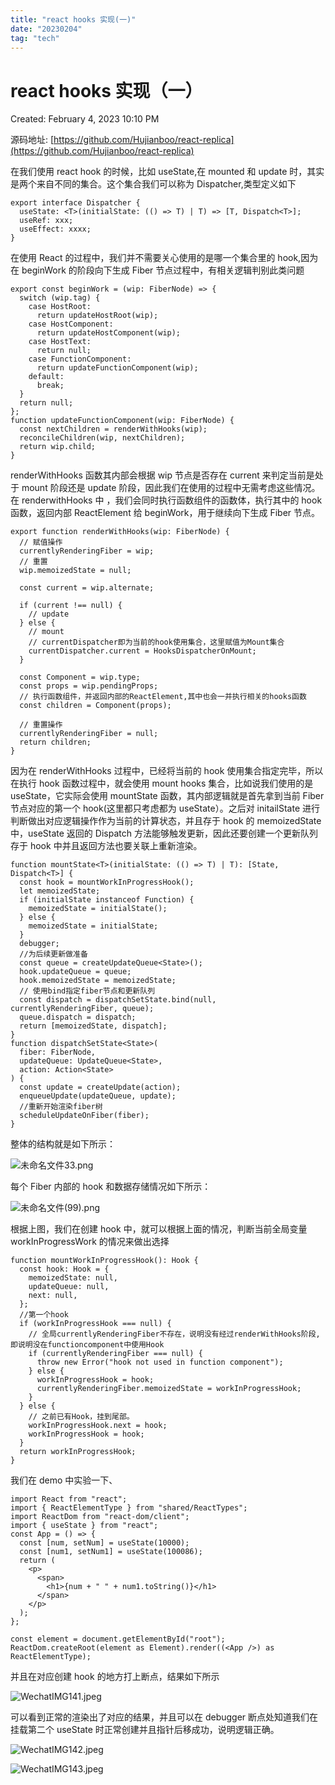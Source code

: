 ```yaml
---
title: "react hooks 实现(一)"
date: "20230204"
tag: "tech"
---
```


# react hooks 实现（一）

Created: February 4, 2023 10:10 PM

源码地址: [https://github.com/Hujianboo/react-replica](https://github.com/Hujianboo/react-replica)

在我们使用 react hook 的时候，比如 useState,在 mounted 和 update 时，其实是两个来自不同的集合。这个集合我们可以称为 Dispatcher,类型定义如下

```tsx
export interface Dispatcher {
  useState: <T>(initialState: (() => T) | T) => [T, Dispatch<T>];
  useRef: xxx;
  useEffect: xxxx;
}
```

在使用 React 的过程中，我们并不需要关心使用的是哪一个集合里的 hook,因为在 beginWork 的阶段向下生成 Fiber 节点过程中，有相关逻辑判别此类问题

```tsx
export const beginWork = (wip: FiberNode) => {
  switch (wip.tag) {
    case HostRoot:
      return updateHostRoot(wip);
    case HostComponent:
      return updateHostComponent(wip);
    case HostText:
      return null;
    case FunctionComponent:
      return updateFunctionComponent(wip);
    default:
      break;
  }
  return null;
};
function updateFunctionComponent(wip: FiberNode) {
  const nextChildren = renderWithHooks(wip);
  reconcileChildren(wip, nextChildren);
  return wip.child;
}
```

renderWithHooks 函数其内部会根据 wip 节点是否存在 current 来判定当前是处于 mount 阶段还是 update 阶段，因此我们在使用的过程中无需考虑这些情况。在 renderwithHooks 中 ，我们会同时执行函数组件的函数体，执行其中的 hook 函数，返回内部 ReactElement 给 beginWork，用于继续向下生成 Fiber 节点。

```tsx
export function renderWithHooks(wip: FiberNode) {
  // 赋值操作
  currentlyRenderingFiber = wip;
  // 重置
  wip.memoizedState = null;

  const current = wip.alternate;

  if (current !== null) {
    // update
  } else {
    // mount
    // currentDispatcher即为当前的hook使用集合，这里赋值为Mount集合
    currentDispatcher.current = HooksDispatcherOnMount;
  }

  const Component = wip.type;
  const props = wip.pendingProps;
  // 执行函数组件，并返回内部的ReactElement,其中也会一并执行相关的hooks函数
  const children = Component(props);

  // 重置操作
  currentlyRenderingFiber = null;
  return children;
}
```

因为在 renderWithHooks 过程中，已经将当前的 hook 使用集合指定完毕，所以在执行 hook 函数过程中，就会使用 mount hooks 集合，比如说我们使用的是 useState，它实际会使用 mountState 函数，其内部逻辑就是首先拿到当前 Fiber 节点对应的第一个 hook(这里都只考虑都为 useState）。之后对 initailState 进行判断做出对应逻辑操作作为当前的计算状态，并且存于 hook 的 memoizedState 中，useState 返回的 Dispatch 方法能够触发更新，因此还要创建一个更新队列存于 hook 中并且返回方法也要关联上重新渲染。

```tsx
function mountState<T>(initialState: (() => T) | T): [State, Dispatch<T>] {
  const hook = mountWorkInProgressHook();
  let memoizedState;
  if (initialState instanceof Function) {
    memoizedState = initialState();
  } else {
    memoizedState = initialState;
  }
  debugger;
  //为后续更新做准备
  const queue = createUpdateQueue<State>();
  hook.updateQueue = queue;
  hook.memoizedState = memoizedState;
  // 使用bind指定fiber节点和更新队列
  const dispatch = dispatchSetState.bind(null, currentlyRenderingFiber, queue);
  queue.dispatch = dispatch;
  return [memoizedState, dispatch];
}
function dispatchSetState<State>(
  fiber: FiberNode,
  updateQueue: UpdateQueue<State>,
  action: Action<State>
) {
  const update = createUpdate(action);
  enqueueUpdate(updateQueue, update);
  //重新开始渲染fiber树
  scheduleUpdateOnFiber(fiber);
}
```

整体的结构就是如下所示：

![未命名文件33.png](</archiveimg/react_hooks_achievement(1)/hooks_struct.png>)

每个 Fiber 内部的 hook 和数据存储情况如下所示：

![未命名文件(99).png](</archiveimg/react_hooks_achievement(1)/fiber_struct.png>)

根据上图，我们在创建 hook 中，就可以根据上面的情况，判断当前全局变量 workInProgressWork 的情况来做出选择

```tsx
function mountWorkInProgressHook(): Hook {
  const hook: Hook = {
    memoizedState: null,
    updateQueue: null,
    next: null,
  };
  //第一个hook
  if (workInProgressHook === null) {
    // 全局currentlyRenderingFiber不存在，说明没有经过renderWithHooks阶段,即说明没在functioncomponent中使用Hook
    if (currentlyRenderingFiber === null) {
      throw new Error("hook not used in function component");
    } else {
      workInProgressHook = hook;
      currentlyRenderingFiber.memoizedState = workInProgressHook;
    }
  } else {
    // 之前已有Hook，挂到尾部。
    workInProgressHook.next = hook;
    workInProgressHook = hook;
  }
  return workInProgressHook;
}
```

我们在 demo 中实验一下、

```tsx
import React from "react";
import { ReactElementType } from "shared/ReactTypes";
import ReactDom from "react-dom/client";
import { useState } from "react";
const App = () => {
  const [num, setNum] = useState(10000);
  const [num1, setNum1] = useState(100086);
  return (
    <p>
      <span>
        <h1>{num + " " + num1.toString()}</h1>
      </span>
    </p>
  );
};

const element = document.getElementById("root");
ReactDom.createRoot(element as Element).render((<App />) as ReactElementType);
```

并且在对应创建 hook 的地方打上断点，结果如下所示

![WechatIMG141.jpeg](</archiveimg/react_hooks_achievement(1)/WechatIMG141.jpeg>)

可以看到正常的渲染出了对应的结果，并且可以在 debugger 断点处知道我们在挂载第二个 useState 时正常创建并且指针后移成功，说明逻辑正确。

![WechatIMG142.jpeg](</archiveimg/react_hooks_achievement(1)/WechatIMG142.jpeg>)

![WechatIMG143.jpeg](</archiveimg/react_hooks_achievement(1)/WechatIMG143.jpeg>)
